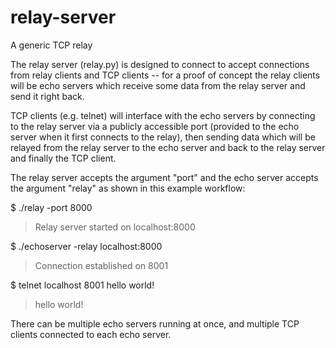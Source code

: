 # relay-server
A generic TCP relay

The relay server (relay.py) is designed to connect to accept connections from relay clients and TCP clients -- for a proof of concept the relay clients will be echo servers which receive some data from the relay server and send it right back. 

TCP clients (e.g. telnet) will interface with the echo servers by connecting to the relay server via a publicly accessible port (provided to the echo server when it first connects to the relay), then sending data which will be relayed from the relay server to the echo server and back to the relay server and finally the TCP client.

The relay server accepts the argument "port" and the echo server accepts the argument "relay" as shown in this example workflow:

$ ./relay -port 8000
> Relay server started on localhost:8000

$ ./echoserver -relay localhost:8000
> Connection established on 8001

$ telnet localhost 8001
hello world!
> hello world!

There can be multiple echo servers running at once, and multiple TCP clients connected to each echo server.
